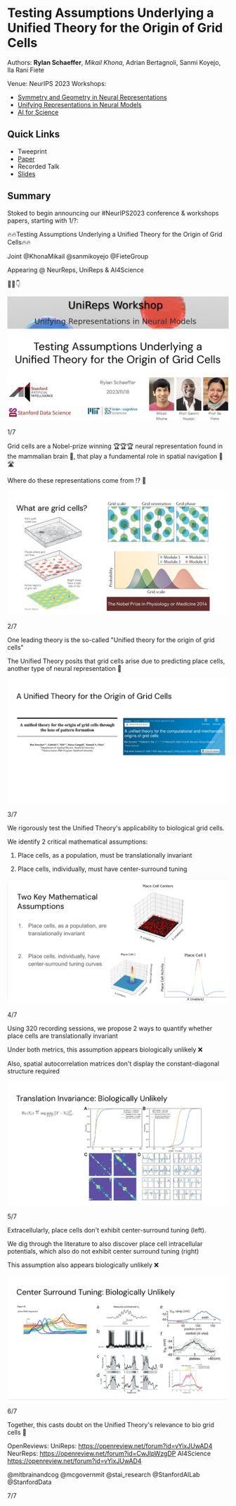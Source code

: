 # Testing Assumptions Underlying a Unified Theory for the Origin of Grid Cells

Authors: **Rylan Schaeffer**, _Mikail Khona_, Adrian Bertagnoli, Sanmi Koyejo, Ila Rani Fiete 

Venue: NeurIPS 2023 Workshops:
- [Symmetry and Geometry in Neural Representations](https://www.neurreps.org/)
- [Unifying Representations in Neural Models](https://unireps.org/)
- [AI for Science](https://ai4sciencecommunity.github.io/neurips23.html)

## Quick Links

- Tweeprint
- [Paper](paper.pdf)
- Recorded Talk
- [Slides](slides.pdf)

## Summary

Stoked to begin announcing our #NeurIPS2023 conference & workshops papers, starting with 1/?:

🔥🔥Testing Assumptions Underlying a Unified Theory for the Origin of Grid Cells🔥🔥

Joint @KhonaMikail @sanmikoyejo @FieteGroup

Appearing @ NeurReps, UniReps & AI4Science

🧠🧵👇

![](img_0.png)


1/7

Grid cells are a Nobel-prize winning 🏆🏆🏆 neural representation found in the mammalian brain 🧠, that play a fundamental role in spatial navigation 🚶 🛣️

Where do these representations come from ⁉️ 🔎

![](img_1.png)


2/7


One leading theory is the so-called "Unified theory for the origin of grid cells"

The Unified Theory posits that grid cells arise due to predicting place cells, another type of neural representation 🧠


![](img_2.png)


3/7

We rigorously test the Unified Theory's applicability to biological grid cells.

We identify 2 critical mathematical assumptions:

1) Place cells, as a population, must be translationally invariant

2) Place cells, individually, must have center-surround tuning

![](img_3.png)

4/7



Using 320 recording sessions, we propose 2 ways to quantify whether place cells are translationally invariant

Under both metrics, this assumption appears biologically unlikely ❌

Also, spatial autocorrelation matrices don't display the constant-diagonal structure required

![](img_4.png)

5/7



Extracellularly, place cells don't exhibit center-surround tuning (left). 

We dig through the literature to also discover place cell intracellular potentials, which also do not exhibit center surround tuning (right)

This assumption also appears biologically unlikely ❌

![](img_5.png)

6/7

Together, this casts doubt on the Unified Theory's relevance to bio grid cells 🤔

OpenReviews:
UniReps: https://openreview.net/forum?id=vYixJUwAD4
NeurReps: https://openreview.net/forum?id=CwJIpWzgDP
AI4Science https://openreview.net/forum?id=vYixJUwAD4

@mitbrainandcog @mcgovernmit @stai_research  @StanfordAILab @StanfordData

7/7